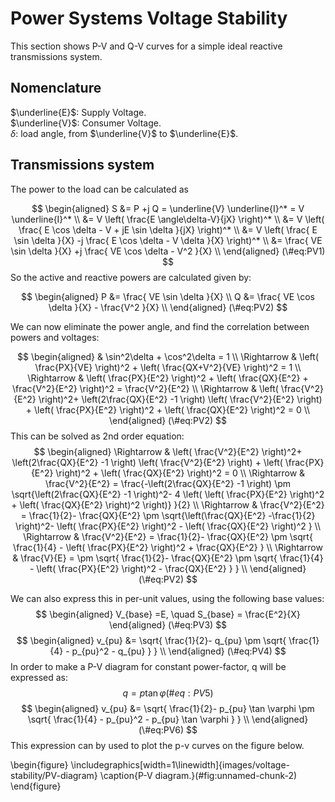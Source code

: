 # Power Systems Voltage Stability

This section shows P-V and Q-V curves for a simple ideal reactive transmissions system.


## Nomenclature
$\underline{E}$: Supply Voltage.  
$\underline{V}$: Consumer Voltage.  
$\delta$: load angle, from $\underline{V}$ to $\underline{E}$.

## Transmissions system

<!--
\begin{figure}
\includegraphics[width=1\linewidth]{images/modulation/hexagon} \caption{Simple reactive transmissions system.}(\#fig:unnamed-chunk-1)
\end{figure}
-->

The power to the load can be calculated as

$$
\begin{aligned}
S &= P +j Q = \underline{V} \underline{I}^* = V \underline{I}^* \\
&= V \left( \frac{E \angle\delta-V}{jX} \right)^*  \\
&= V \left( \frac{ E \cos \delta - V + jE \sin  \delta }{jX} \right)^*  \\
&= V \left( \frac{  E \sin  \delta }{X} -j \frac{ E \cos \delta - V  \delta }{X} \right)^*  \\
&=  \frac{  VE \sin  \delta }{X} +j \frac{ VE \cos \delta - V^2  }{X}   \\
\end{aligned}
(\#eq:PV1)
$$
So the active and reactive powers are calculated given by:

$$
\begin{aligned}
P &=  \frac{  VE \sin  \delta }{X}   \\
Q &=  \frac{ VE \cos \delta  }{X} - \frac{V^2  }{X}   \\
\end{aligned}
(\#eq:PV2)
$$

We can now eliminate the power angle, and find the correlation between powers and voltages:

$$
\begin{aligned}
&  \sin^2\delta + \cos^2\delta = 1 \\
\Rightarrow &   \left( \frac{PX}{VE} \right)^2 + \left( \frac{QX+V^2}{VE} \right)^2 = 1 \\
\Rightarrow &   \left( \frac{PX}{E^2} \right)^2 + \left( \frac{QX}{E^2} + \frac{V^2}{E^2} \right)^2 = \frac{V^2}{E^2} \\
\Rightarrow & \left( \frac{V^2}{E^2} \right)^2+ \left(2\frac{QX}{E^2} -1 \right) \left(  \frac{V^2}{E^2} \right) + \left( \frac{PX}{E^2} \right)^2 + \left( \frac{QX}{E^2} \right)^2 = 0 \\
\end{aligned}
(\#eq:PV2)
$$
This can be solved as 2nd order equation:
$$
\begin{aligned}
\Rightarrow & \left( \frac{V^2}{E^2} \right)^2+ \left(2\frac{QX}{E^2} -1 \right) \left(  \frac{V^2}{E^2} \right) + \left( \frac{PX}{E^2} \right)^2 + \left( \frac{QX}{E^2} \right)^2 = 0 \\
\Rightarrow & \frac{V^2}{E^2}  = \frac{-\left(2\frac{QX}{E^2} -1 \right) \pm \sqrt{\left(2\frac{QX}{E^2} -1 \right)^2-
4 \left( \left( \frac{PX}{E^2} \right)^2 + \left( \frac{QX}{E^2} \right)^2 \right)}  }{2}   \\
\Rightarrow & \frac{V^2}{E^2}  =  \frac{1}{2}- \frac{QX}{E^2}  \pm \sqrt{\left(\frac{QX}{E^2} -\frac{1}{2} \right)^2-
  \left( \frac{PX}{E^2} \right)^2 - \left( \frac{QX}{E^2} \right)^2 }    \\
\Rightarrow & \frac{V^2}{E^2}  =  \frac{1}{2}- \frac{QX}{E^2}  \pm \sqrt{ \frac{1}{4} -
  \left( \frac{PX}{E^2} \right)^2 + \frac{QX}{E^2}  }    \\
\Rightarrow & \frac{V}{E}  = \pm \sqrt{  \frac{1}{2}- \frac{QX}{E^2}  \pm \sqrt{ \frac{1}{4} -
  \left( \frac{PX}{E^2} \right)^2 - \frac{QX}{E^2}  } }  \\
\end{aligned}
(\#eq:PV2)
$$

We can also express this in per-unit values, using the following base values:
$$
\begin{aligned}
V_{base} =E, \quad S_{base} = \frac{E^2}{X}
\end{aligned}
(\#eq:PV3)
$$
$$
\begin{aligned}
v_{pu}  &= \sqrt{  \frac{1}{2}- q_{pu}  \pm \sqrt{ \frac{1}{4} -
  p_{pu}^2 - q_{pu}  } }   \\
\end{aligned}
(\#eq:PV4)
$$
In order to make a P-V diagram for constant power-factor, q will be expressed as:
$$
q = p  \tan \varphi 
(\#eq:PV5)
$$
$$
\begin{aligned}
v_{pu}  &= \sqrt{  \frac{1}{2}- p_{pu} \tan \varphi  \pm \sqrt{ \frac{1}{4} -
  p_{pu}^2 - p_{pu} \tan \varphi  } }   \\
\end{aligned}
(\#eq:PV6)
$$
This expression can by used to plot the p-v curves on the figure below.

\begin{figure}
\includegraphics[width=1\linewidth]{images/voltage-stability/PV-diagram} \caption{P-V diagram.}(\#fig:unnamed-chunk-2)
\end{figure}


